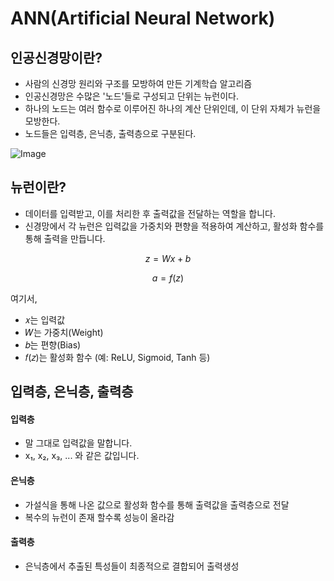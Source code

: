 # ANN(Artificial Neural Network)
## 인공신경망이란?
- 사람의 신경망 원리와 구조를 모방하여 만든 기계학습 알고리즘
- 인공신경망은 수많은 '노드'들로 구성되고 단위는 뉴런이다.
- 하나의 노드는 여러 함수로 이루어진 하나의 계산 단위인데, 이 단위 자체가 뉴런을 모방한다.
- 노드들은 입력층, 은닉층, 출력층으로 구분된다.

![Image](https://github.com/user-attachments/assets/a8e59fd6-95a5-418e-9150-ffada594e6e3)

## 뉴런이란?
-  데이터를 입력받고, 이를 처리한 후 출력값을 전달하는 역할을 합니다. 
- 신경망에서 각 뉴런은 입력값을 가중치와 편향을 적용하여 계산하고, 활성화 함수를 통해 출력을 만듭니다.

$$
z = W x + b
$$

$$
a = f(z)
$$

여기서,

- 𝑥는 입력값
- 𝑊는 가중치(Weight)
- 𝑏는 편향(Bias)
- 𝑓(𝑧)는 활성화 함수 (예: ReLU, Sigmoid, Tanh 등)

## 입력층, 은닉층, 출력층
#### 입력층
- 말 그대로 입력값을 말합니다.
- x₁, x₂, x₃, ... 와 같은 값입니다.

#### 은닉층
- 가설식을 통해 나온 값으로 활성화 함수를 통해 출력값을 출력층으로 전달
- 복수의 뉴런이 존재 할수록 성능이 올라감

#### 출력층
- 은닉층에서 추출된 특성들이 최종적으로 결합되어 출력생성

